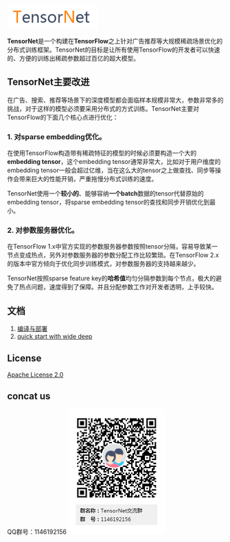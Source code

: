 ![TensorNet](doc/logo.png)

**TensorNet**是一个构建在**TensorFlow**之上针对广告推荐等大规模稀疏场景优化的分布式训练框架。TensorNet的目标是让所有使用TensorFlow的开发者可以快速的、方便的训练出稀疏参数超过百亿的超大模型。

## TensorNet主要改进

在广告、搜索、推荐等场景下的深度模型都会面临样本规模非常大，参数非常多的挑战，对于这样的模型必须要采用分布式的方式训练。TensorNet主要对TensorFlow的下面几个核心点进行优化：

### 1. 对sparse embedding优化。

在使用TensorFlow构造带有稀疏特征的模型的时候必须要构造一个大的**embedding tensor**，这个embedding tensor通常非常大，比如对于用户维度的embedding tensor一般会超过亿维，当在这么大的tensor之上做查找、同步等操作会带来巨大的性能开销，严重拖慢分布式训练的速度。

TensorNet使用一个**较小的**、能够容纳**一个batch**数据的tensor代替原始的embedding tensor，将sparse embedding tensor的查找和同步开销优化到最小。

### 2. 对参数服务器优化。

在TensorFlow 1.x中官方实现的参数服务器参数按照tensor分隔，容易导致某一节点变成热点，另外对参数服务器的参数分配工作比较繁琐。在TensorFlow 2.x的版本中官方倾向于优化同步训练模式，对参数服务器的支持越来越少。

TensorNet按照sparse feature key的**哈希值**均匀分隔参数到每个节点，极大的避免了热点问题，速度得到了保障。并且分配参数工作对开发者透明，上手较快。

## 文档

1. [编译与部署](doc/compile_deploy.md)
2. [quick start with wide deep](doc/tutorial/01-begin-with-wide-deep.ipynb)

## License

[Apache License 2.0](LICENSE)

## concat us
QQ群号：1146192156
![TensorNet](doc/TensorNet-QR-code.png)